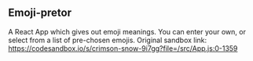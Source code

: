 ## Emoji-pretor

A React App which gives out emoji meanings. You can enter your own, or select from a list of pre-chosen emojis.
Original sandbox link: https://codesandbox.io/s/crimson-snow-9i7gg?file=/src/App.js:0-1359

